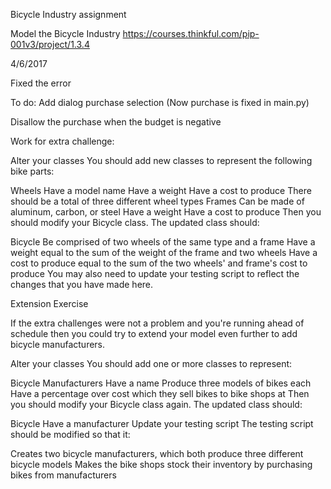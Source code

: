 Bicycle Industry assignment

Model the Bicycle Industry
https://courses.thinkful.com/pip-001v3/project/1.3.4

4/6/2017

Fixed the error

To do:
Add dialog purchase selection (Now purchase is fixed in main.py)

Disallow the purchase when the budget is negative

Work for extra challenge: 

Alter your classes
You should add new classes to represent the following bike parts:

Wheels
Have a model name
Have a weight
Have a cost to produce
There should be a total of three different wheel types
Frames
Can be made of aluminum, carbon, or steel
Have a weight
Have a cost to produce
Then you should modify your Bicycle class. The updated class should:

Bicycle
Be comprised of two wheels of the same type and a frame
Have a weight equal to the sum of the weight of the frame and two wheels
Have a cost to produce equal to the sum of the two wheels' and frame's cost to produce
You may also need to update your testing script to reflect the changes that you have made here.

Extension Exercise

If the extra challenges were not a problem and you're running ahead of schedule then you could try to extend your model even further to add bicycle manufacturers.

Alter your classes
You should add one or more classes to represent:

Bicycle Manufacturers
Have a name
Produce three models of bikes each
Have a percentage over cost which they sell bikes to bike shops at
Then you should modify your Bicycle class again. The updated class should:

Bicycle
Have a manufacturer
Update your testing script
The testing script should be modified so that it:

Creates two bicycle manufacturers, which both produce three different bicycle models
Makes the bike shops stock their inventory by purchasing bikes from manufacturers